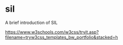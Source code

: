 # sil
A brief introduction of SIL

https://www.w3schools.com/w3css/tryit.asp?filename=tryw3css_templates_bw_portfolio&stacked=h
